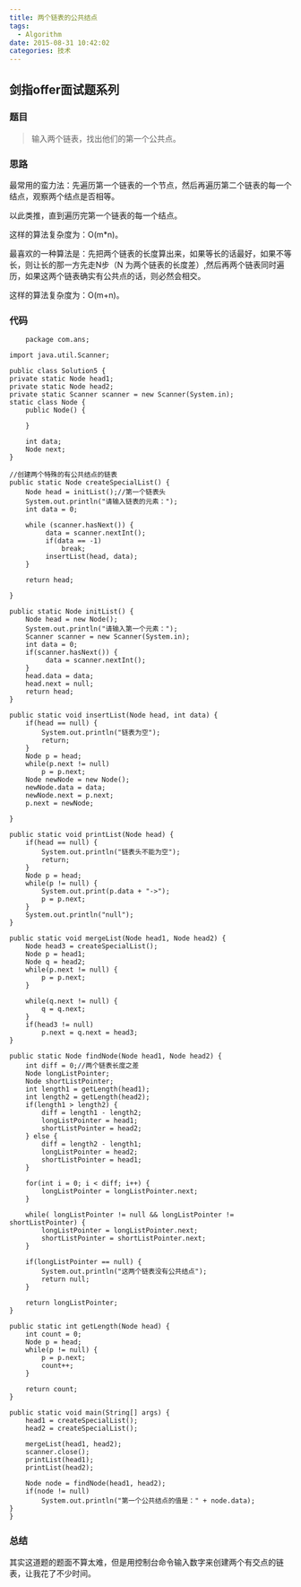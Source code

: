 ```yaml
---
title: 两个链表的公共结点
tags:
  - Algorithm
date: 2015-08-31 10:42:02
categories: 技术
---
```


## 剑指offer面试题系列

### 题目


> 输入两个链表，找出他们的第一个公共点。

### 思路

最常用的蛮力法：先遍历第一个链表的一个节点，然后再遍历第二个链表的每一个结点，观察两个结点是否相等。

以此类推，直到遍历完第一个链表的每一个结点。

这样的算法复杂度为：O(m*n)。

最喜欢的一种算法是：先把两个链表的长度算出来，如果等长的话最好，如果不等长，则让长的那一方先走N步（N 为两个链表的长度差）,然后再两个链表同时遍历，如果这两个链表确实有公共点的话，则必然会相交。

这样的算法复杂度为：O(m+n)。


### 代码

		package com.ans;

	import java.util.Scanner;

	public class Solution5 {
	private static Node head1;
	private static Node head2;
	private static Scanner scanner = new Scanner(System.in);
	static class Node {
		public Node() {
			
		}
		
		int data;
		Node next;
	}
	
	//创建两个特殊的有公共结点的链表
	public static Node createSpecialList() {
		Node head = initList();//第一个链表头
		System.out.println("请输入链表的元素：");
		int data = 0;
		
		while (scanner.hasNext()) {
			 data = scanner.nextInt();
			 if(data == -1)
				 break;
			 insertList(head, data);
		}
		
		return head;
		
	}
	
	public static Node initList() {
		Node head = new Node();
		System.out.println("请输入第一个元素：");
		Scanner scanner = new Scanner(System.in);
		int data = 0;
		if(scanner.hasNext()) {
			 data = scanner.nextInt();
		}
		head.data = data;
		head.next = null;
		return head;
	}
	
	public static void insertList(Node head, int data) {
		if(head == null) {
			System.out.println("链表为空");
			return;
		}
		Node p = head;
		while(p.next != null)
			p = p.next;
		Node newNode = new Node();
		newNode.data = data;
		newNode.next = p.next;
		p.next = newNode;
		
	}
	
	public static void printList(Node head) {
		if(head == null) {
			System.out.println("链表头不能为空");
			return;
		}
		Node p = head;
		while(p != null) {
			System.out.print(p.data + "->");
			p = p.next;
		}
		System.out.println("null");
	}
	
	public static void mergeList(Node head1, Node head2) {
		Node head3 = createSpecialList();
		Node p = head1;
		Node q = head2;
		while(p.next != null) {
			p = p.next;
		}
		
		while(q.next != null) {
			q = q.next;
		}
		if(head3 != null)
			p.next = q.next = head3;
	}
	
	public static Node findNode(Node head1, Node head2) {
		int diff = 0;//两个链表长度之差
		Node longListPointer;
		Node shortListPointer;
		int length1 = getLength(head1);
		int length2 = getLength(head2);
		if(length1 > length2) {
			diff = length1 - length2;
			longListPointer = head1;
			shortListPointer = head2;
		} else {
			diff = length2 - length1;
			longListPointer = head2;
			shortListPointer = head1;
		}
		
		for(int i = 0; i < diff; i++) {
			longListPointer = longListPointer.next;
		}
		
		while( longListPointer != null && longListPointer != shortListPointer) {
			longListPointer = longListPointer.next;
			shortListPointer = shortListPointer.next;
		}
		
		if(longListPointer == null) {
			System.out.println("这两个链表没有公共结点");
			return null;
		}
		
		return longListPointer;
	}
	
	public static int getLength(Node head) {
		int count = 0;
		Node p = head;
		while(p != null) {
			p = p.next;
			count++;
		}
		
		return count;
	}
	
	public static void main(String[] args) {
		head1 = createSpecialList();
		head2 = createSpecialList();
		
		mergeList(head1, head2);
		scanner.close();
		printList(head1);
		printList(head2);
		
		Node node = findNode(head1, head2);
		if(node != null)
			System.out.println("第一个公共结点的值是：" + node.data);
	}
	}


### 总结

其实这道题的题面不算太难，但是用控制台命令输入数字来创建两个有交点的链表，让我花了不少时间。